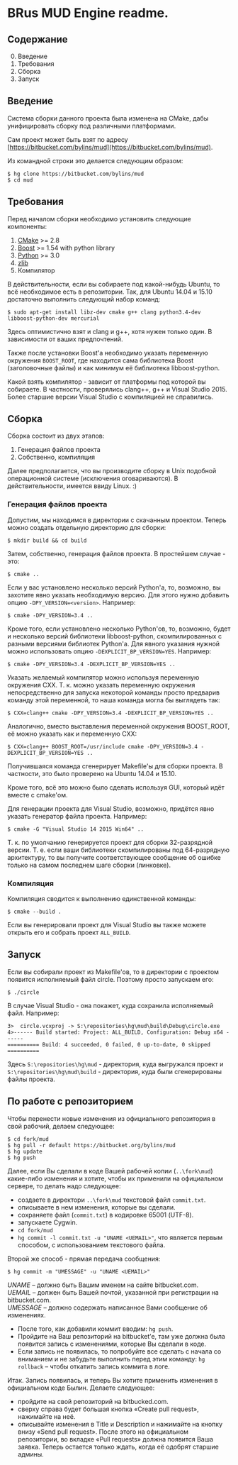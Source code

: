 ﻿# BRus MUD Engine readme.

## Содержание

  0. Введение
  1. Требования
  2. Сборка
  3. Запуск

## Введение

Система сборки данного проекта была изменена на CMake, дабы унифицировать сборку под различными платформами.

Сам проект может быть взят по адресу [https://bitbucket.com/bylins/mud](https://bitbucket.com/bylins/mud).

Из командной строки это делается следующим образом:

    $ hg clone https://bitbucket.com/bylins/mud
    $ cd mud

## Требования

Перед началом сборки необходимо установить следующие компоненты:

  1. [CMake](https://cmake.org/download/) >= 2.8
  2. [Boost](http://www.boost.org/users/download/) >= 1.54 with python library
  3. [Python](https://www.python.org/downloads/) >= 3.0
  4. [zlib](http://www.zlib.net/)
  5. Компилятор

В действительности, если вы собираете под какой-нибудь Ubuntu, то всё необходимое есть в репозитории. Так, для Ubuntu 14.04 и 15.10 достаточно выполнить следующий набор команд:

    $ sudo apt-get install libz-dev cmake g++ clang python3.4-dev libboost-python-dev mercurial

Здесь оптимистично взят и clang и g++, хотя нужен только один. В зависимости от ваших предпочтений.

Также после установки Boost'а необходимо указать переменную окружения `BOOST_ROOT`, где находится сама библиотека Boost (заголовочные файлы) и как минимум её библиотека libboost-python.

Какой взять компилятор - зависит от платформы под которой вы собираете. В частности, проверялись clang++, g++ и Visual Studio 2015. Более старшие версии Visual Studio с компиляцией не справились.

## Сборка

Сборка состоит из двух этапов:

  1. Генерация файлов проекта
  2. Собственно, компиляция

Далее предполагается, что вы производите сборку в Unix подобной операционной системе (исключения оговариваются). В действительности, имеется ввиду Linux. :)

### Генерация файлов проекта

Допустим, мы находимся в директории с скачанным проектом. Теперь можно создать отдельную директорию для сборки:

    $ mkdir build && cd build

Затем, собственно, генерация файлов проекта. В простейшем случае - это:

    $ cmake ..

Если у вас установлено несколько версий Python'а, то, возможно, вы захотите явно указать необходимую версию. Для этого нужно добавить опцию `-DPY_VERSION=<version>`. Например:

    $ cmake -DPY_VERSION=3.4 ..

Кроме того, если установлено несколько Python'ов, то, возможно, будет и несколько версий библиотеки libboost-python, скомпилированных с разными версиями библиотек Python'а. Для явного указания нужной можно использовать опцию `-DEXPLICIT_BP_VERSION=YES`. Например:

    $ cmake -DPY_VERSION=3.4 -DEXPLICIT_BP_VERSION=YES ..

Указать желаемый компилятор можно используя переменную окружения CXX. Т. к. можно указать переменную окружения непосредственно для запуска некоторой команды просто предварив команду этой переменной, то наша команда могла бы выглядеть так:

    $ CXX=clang++ cmake -DPY_VERSION=3.4 -DEXPLICIT_BP_VERSION=YES ..

Аналогично, вместо выставления переменной окружения BOOST_ROOT, её можно указать как и переменную CXX:

    $ CXX=clang++ BOOST_ROOT=/usr/include cmake -DPY_VERSION=3.4 -DEXPLICIT_BP_VERSION=YES ..

Получившаяся команда сгенерирует Makefile'ы для сборки проекта. В частности, это было проверено на Ubuntu 14.04 и 15.10.

Кроме того, всё это можно было сделать используя GUI, который идёт вместе с cmake'ом.

Для генерации проекта для Visual Studio, возможно, придётся явно указать генератор файла проекта. Например:

    $ cmake -G "Visual Studio 14 2015 Win64" ..

Т. к. по умолчанию генерируется проект для сборки 32-разрядной версии. Т. е. если ваши библиотеки скомпилированы под 64-разрядную архитектуру, то вы получите соответствующее сообщение об ошибке только на самом последнем шаге сборки (линковке).

### Компиляция

Компиляция сводится к выполнению единственной команды:

    $ cmake --build .

Если вы генерировали проект для Visual Studio вы также можете открыть его и собрать проект `ALL_BUILD`.

## Запуск

Если вы собирали проект из Makefile'ов, то в директории с проектом появится исполняемый файл circle. Поэтому просто запускаем его:

    $ ./circle

В случае Visual Studio - она покажет, куда сохранила исполняемый файл. Например:

    3>  circle.vcxproj -> S:\repositories\hg\mud\build\Debug\circle.exe
    4>------ Build started: Project: ALL_BUILD, Configuration: Debug x64 ------
    ========== Build: 4 succeeded, 0 failed, 0 up-to-date, 0 skipped ==========

Здесь `S:\repositories\hg\mud` - директория, куда выгружался проект и `S:\repositories\hg\mud\build` - директория, куда были сгенерированы файлы проекта.

## По работе с репозиторием
Чтобы перенести новые изменения из официального репозитория в свой рабочий, делаем следующее:

    $ cd fork/mud
    $ hg pull -r default https://bitbucket.org/bylins/mud
    $ hg update
    $ hg push

Далее, если Вы сделали в коде Вашей рабочей копии (`..\fork\mud`) какие-либо изменения и хотите, чтобы их применили на официальном сервере, то делать надо следующее:

  * cоздаете в директори `..\fork\mud` текстовой файл `commit.txt`.
  * описываете в нем изменения, которые вы сделали.
  * сохраняете файл (`commit.txt`) в кодировке 65001 (UTF-8).
  * запускаете Cygwin.
  * `cd fork/mud`
  * `hg commit -l commit.txt -u "UNAME <UEMAIL>"`, что является первым способом, с использованием текстового файла.

Второй же способ - прямая передача сообщения:

    $ hg commit -m "UMESSAGE" -u "UNAME <UEMAIL>"

*UNAME* – должно быть Вашим именем на сайте bitbucket.com.  
*UEMAIL* – должен быть Вашей почтой, указанной при регистрации на bitbucket.com.  
*UMESSAGE* – должно содержать написанное Вами сообщение об изменениях.

  * После того, как добавили коммит вводим: `hg push`.
  * Пройдите на Ваш репозиторий на bitbucket’е, там уже должна была появится запись с изменениями, которые Вы сделали в коде.
  * Если запись не появилась, то попробуйте все сделать с начала со вниманием и не забудьте выполнить перед этим команду: `hg rollback` – чтобы откатить запись коммита в логе.

Итак. Запись появилась, и теперь Вы хотите применить изменения в официальном коде Былин. Делаете следующее:

  - пройдите на свой репозиторий на bitbucked.com.
  - сверху справа будет большая кнопка «Create pull request», нажимайте на неё.
  - описывайте изменения в Title и Description и нажимайте на кнопку внизу «Send pull request». После этого на официальном репозитории, во вкладке «Pull requests» должна появится Ваша заявка. Теперь остается только ждать, когда её одобрят старшие админы.